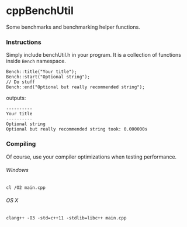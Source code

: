 # cppBenchUtil
Some benchmarks and benchmarking helper functions.

### Instructions
Simply include benchUtil.h in your program. It is a collection of functions inside `Bench` namespace.

```
Bench::title("Your title");
Bench::start("Optional string");
// Do stuff
Bench::end("Optional but really recommended string");
```

outputs:

```
----------
Your title
----------
Optional string
Optional but really recommended string took: 0.000000s
```

### Compiling
Of course, use your compiler optimizations when testing performance.

###### Windows
`cl /O2 main.cpp`

###### OS X
`clang++ -O3 -std=c++11 -stdlib=libc++ main.cpp`
